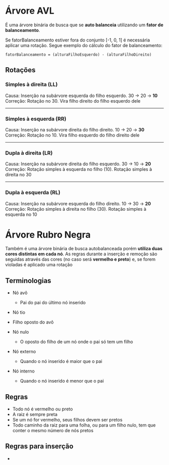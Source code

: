 # Árvore AVL
É uma árvore binária de busca que se **auto balanceia** utilizando um **fator de balanceamento**.  

Se fatorBalanceamento estiver fora do conjunto [-1, 0, 1] é necessária aplicar uma rotação. Segue exemplo do cálculo do fator de balanceamento: 
```
fatorBalanceamento = (alturaFilhoEsquerdo) - (alturaFilhoDireito)
```

## Rotações

### Simples à direita (LL)

Causa: Inserção na subárvore esquerda do filho esquerdo. 30 -> 20 -> **10**  
Correção: Rotação no 30. Vira filho direito do filho esquerdo dele

---

### Simples à esquerda (RR)

Causa: Inserção na subárvore direita do filho direito. 10 -> 20 -> **30**  
Correção: Rotação no 10. Vira filho esquerdo do filho direito dele

---

### Dupla à direita (LR)

Causa: Inserção na subárvore direita do filho esquerdo. 30 -> 10 -> **20**  
Correção: Rotação simples à esquerda no filho (10). Rotação simples à direita no 30

---

### Dupla à esquerda (RL)

Causa: Inserção na subárvore esquerda do filho direito. 10 -> 30 -> **20**  
Correção: Rotação simples à direita no filho (30). Rotação simples à esquerda no 10


# Árvore Rubro Negra
Também é uma árvore binária de busca autobalanceada porém **utiliza duas cores distintas em cada nó**. 
As regras durante a inserção e remoção são seguidas através das cores (no caso será **vermelho e preto**) e, se forem violadas é aplicado uma rotação

## Terminologias
- Nó avô
  - Pai do pai do último nó inserido

-  Nó tio
  - Filho oposto do avô

- Nó nulo
  - O oposto do filho de um nó onde o pai só tem um filho
 
- Nó externo
  - Quando o nó inserido é maior que o pai

- Nó interno
  - Quando o nó inserido é menor que o pai
 
## Regras
- Todo nó é vermelho ou preto
- A raiz é sempre preta
- Se um nó for vermelho, seus filhos devem ser pretos
- Todo caminho da raiz para uma folha, ou para um filho nulo, tem que conter o mesmo número de nós pretos

## Regras para inserção
- 
